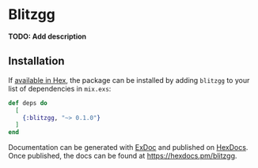 # Blitzgg

**TODO: Add description**

## Installation

If [available in Hex](https://hex.pm/docs/publish), the package can be installed
by adding `blitzgg` to your list of dependencies in `mix.exs`:

```elixir
def deps do
  [
    {:blitzgg, "~> 0.1.0"}
  ]
end
```

Documentation can be generated with [ExDoc](https://github.com/elixir-lang/ex_doc)
and published on [HexDocs](https://hexdocs.pm). Once published, the docs can
be found at <https://hexdocs.pm/blitzgg>.

